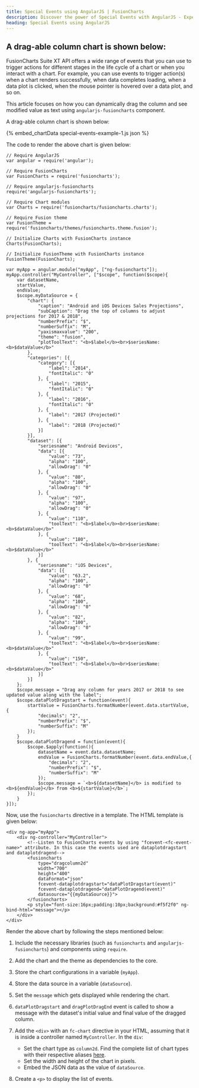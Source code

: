 ```yaml
---
title: Special Events using AngularJS | FusionCharts
description: Discover the power of Special Events with AngularJS - Experience dynamic chart interactions and modified values with the angularjs-fusioncharts component.
heading: Special Events using AngularJS
---
```


## A drag-able column chart is shown below:

FusionCharts Suite XT API offers a wide range of events that you can use to trigger actions for different stages in the life cycle of a chart or when you interact with a chart. For example, you can use events to trigger action(s) when a chart renders successfully, when data completes loading, when a data plot is clicked, when the mouse pointer is hovered over a data plot, and so on.

This article focuses on how you can dynamically drag the column and see modified value as text using `angularjs-fusioncharts` component.

A drag-able column chart is shown below:

{% embed_chartData special-events-example-1.js json %}

The code to render the above chart is given below:

```
// Require AngularJS 
var angular = require('angular');

// Require FusionCharts 
var FusionCharts = require('fusioncharts');

// Require angularjs-fusioncharts 
require('angularjs-fusioncharts');

// Require Chart modules 
var Charts = require('fusioncharts/fusioncharts.charts');

// Require Fusion theme
var FusionTheme = require('fusioncharts/themes/fusioncharts.theme.fusion');

// Initialize Charts with FusionCharts instance
Charts(FusionCharts);

// Initialize FusionTheme with FusionCharts instance
FusionTheme(FusionCharts);

var myApp = angular.module("myApp", ["ng-fusioncharts"]);
myApp.controller("MyController", ["$scope", function($scope){
	var datasetName,
    startValue,
    endValue;      
    $scope.myDataSource = {
		"chart": {
	        "caption": "Android and iOS Devices Sales Projections",
	        "subCaption": "Drag the top of columns to adjust projections for 2017 & 2018",
	        "numberPrefix": "$",
	        "numberSuffix": "M",
	        "yaxismaxvalue": "200",
	        "theme": "fusion",
	        "plotToolText": "<b>$label</b><br>$seriesName: <b>$dataValue</b>"
      	},
      	"categories": [{
        	"category": [{
          		"label": "2014",
          		"fontItalic": "0"
        	}, {
          		"label": "2015",
          		"fontItalic": "0"
        	}, {
          		"label": "2016",
          		"fontItalic": "0"
        	}, {
          		"label": "2017 (Projected)"
        	}, {
          		"label": "2018 (Projected)"
        	}]
      	}],
      	"dataset": [{
        	"seriesname": "Android Devices",
        	"data": [{
				"value": "73",
				"alpha": "100",
				"allowDrag": "0"
        	}, {
          		"value": "80",
          		"alpha": "100",
          		"allowDrag": "0"
        	}, {
				"value": "97",
				"alpha": "100",
				"allowDrag": "0"
        	}, {
          		"value": "110",
          		"toolText": "<b>$label</b><br>$seriesName: <b>$dataValue</b>"
        	}, {
          		"value": "180",
          		"toolText": "<b>$label</b><br>$seriesName: <b>$dataValue</b>"
        	}]
      	}, {
        	"seriesname": "iOS Devices",
			"data": [{
				"value": "63.2",
				"alpha": "100",
				"allowDrag": "0"
			}, {
				"value": "68",
				"alpha": "100",
				"allowDrag": "0"
			}, {
				"value": "82",
				"alpha": "100",
				"allowDrag": "0"
			}, {
			  	"value": "99",
			  	"toolText": "<b>$label</b><br>$seriesName: <b>$dataValue</b>"
			}, {
			  	"value": "150",
			  	"toolText": "<b>$label</b><br>$seriesName: <b>$dataValue</b>"
			}]
		}]
	};
    $scope.message = "Drag any column for years 2017 or 2018 to see updated value along with the label"; 
    $scope.dataPlotDragstart = function(event){
    	startValue = FusionCharts.formatNumber(event.data.startValue, {
			"decimals": "2",
			"numberPrefix": "$",
			"numberSuffix": "M"
        });     
    }
    $scope.dataPlotDragend = function(event){ 
		$scope.$apply(function(){
        	datasetName = event.data.datasetName;
        	endValue = FusionCharts.formatNumber(event.data.endValue,{
				"decimals": "2",
				"numberPrefix": "$",
				"numberSuffix": "M"
         	});
         	$scope.message = `<b>${datasetName}</b> is modified to <b>${endValue}</b> from <b>${startValue}</b>`;
      	});
    }
}]);
```

Now, use the `fusioncharts` directive in a template. The HTML template is given below:

```
<div ng-app="myApp">
  	<div ng-controller="MyController">
	  	<!--Listen to FusionCharts events by using "fcevent-<fc-event-name>" attribute. In this case the events used are dataplotdragstart and dataplotdragend-->   
	    <fusioncharts
			type="dragcolumn2d"
			width="700"
			height="400"
			dataFormat="json"
			fcevent-dataplotdragstart="dataPlotDragstart(event)"
			fcevent-dataplotdragend="dataPlotDragend(event)"
			datasource="{{myDataSource}}">
	    </fusioncharts>
	    <p style="font-size:16px;padding:10px;background:#f5f2f0" ng-bind-html="message"></p>
  	</div>
</div>
```

Render the above chart by following the steps mentioned below:

1. Include the necessary libraries (such as `fusioncharts` and `angularjs-fusioncharts`) and components using `require`.

2. Add the chart and the theme as dependencies to the core.

3. Store the chart configurations in a variable (`myApp`).

4. Store the data source in a variable (`dataSource`).

5. Set the `message` which gets displayed while rendering the chart.

6. `dataPlotDragstart` and `dragPlotDragEnd` event is called to show a message with the dataset's initial value and final value of the dragged column.

7. Add the `<div>` with an `fc-chart` directive in your HTML, assuming that it is inside a controller named `MyController`. In the `div`:
    * Set the chart type as `column2d`. Find the complete list of chart types with their respective aliases [here](https://www.fusioncharts.com/dev/chart-guide/list-of-charts).
    * Set the width and height of the chart in pixels.
    * Embed the JSON data as the value of `dataSource`.

8. Create a `<p>` to display the list of events.
